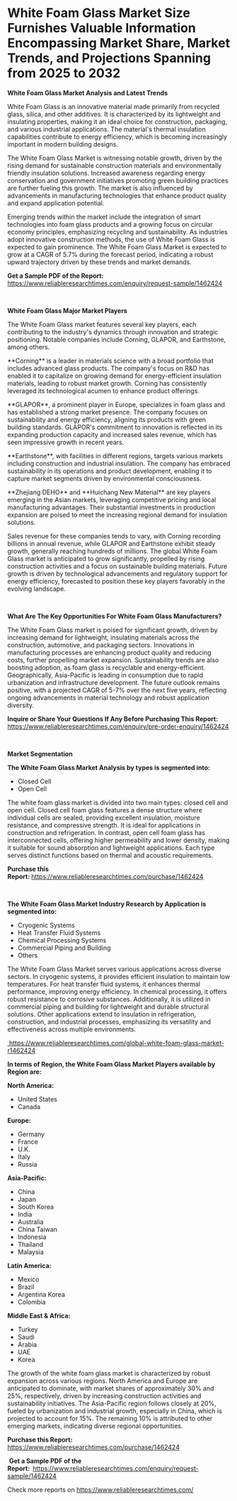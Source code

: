 <p><h1>White Foam Glass Market Size Furnishes Valuable Information Encompassing Market Share, Market Trends, and Projections Spanning from 2025 to 2032</h1></p><p><strong>White Foam Glass Market Analysis and Latest Trends</strong></p>
<p><p>White Foam Glass is an innovative material made primarily from recycled glass, silica, and other additives. It is characterized by its lightweight and insulating properties, making it an ideal choice for construction, packaging, and various industrial applications. The material's thermal insulation capabilities contribute to energy efficiency, which is becoming increasingly important in modern building designs.</p><p>The White Foam Glass Market is witnessing notable growth, driven by the rising demand for sustainable construction materials and environmentally friendly insulation solutions. Increased awareness regarding energy conservation and government initiatives promoting green building practices are further fueling this growth. The market is also influenced by advancements in manufacturing technologies that enhance product quality and expand application potential.</p><p>Emerging trends within the market include the integration of smart technologies into foam glass products and a growing focus on circular economy principles, emphasizing recycling and sustainability. As industries adopt innovative construction methods, the use of White Foam Glass is expected to gain prominence. The White Foam Glass Market is expected to grow at a CAGR of 5.7% during the forecast period, indicating a robust upward trajectory driven by these trends and market demands.</p></p>
<p><strong>Get a Sample PDF of the Report:&nbsp;</strong> <a href="https://www.reliableresearchtimes.com/enquiry/request-sample/1462424?utm_campaign=2627&utm_medium=2&utm_source=Github&utm_content=ia&utm_term=03042025&utm_id=white-foam-glass">https://www.reliableresearchtimes.com/enquiry/request-sample/1462424</a></p>
<p>&nbsp;</p>
<p><strong>White Foam Glass Major Market Players</strong></p>
<p><p>The White Foam Glass market features several key players, each contributing to the industry's dynamics through innovation and strategic positioning. Notable companies include Corning, GLAPOR, and Earthstone, among others. </p><p>**Corning** is a leader in materials science with a broad portfolio that includes advanced glass products. The company's focus on R&D has enabled it to capitalize on growing demand for energy-efficient insulation materials, leading to robust market growth. Corning has consistently leveraged its technological acumen to enhance product offerings.</p><p>**GLAPOR**, a prominent player in Europe, specializes in foam glass and has established a strong market presence. The company focuses on sustainability and energy efficiency, aligning its products with green building standards. GLAPOR's commitment to innovation is reflected in its expanding production capacity and increased sales revenue, which has seen impressive growth in recent years.</p><p>**Earthstone**, with facilities in different regions, targets various markets including construction and industrial insulation. The company has embraced sustainability in its operations and product development, enabling it to capture market segments driven by environmental consciousness.</p><p>**Zhejiang DEHO** and **Huichang New Material** are key players emerging in the Asian markets, leveraging competitive pricing and local manufacturing advantages. Their substantial investments in production expansion are poised to meet the increasing regional demand for insulation solutions.</p><p>Sales revenue for these companies tends to vary, with Corning recording billions in annual revenue, while GLAPOR and Earthstone exhibit steady growth, generally reaching hundreds of millions. The global White Foam Glass market is anticipated to grow significantly, propelled by rising construction activities and a focus on sustainable building materials. Future growth is driven by technological advancements and regulatory support for energy efficiency, forecasted to position these key players favorably in the evolving landscape.</p></p>
<p>&nbsp;</p>
<p><strong>What Are The Key Opportunities For White Foam Glass Manufacturers?</strong></p>
<p><p>The White Foam Glass market is poised for significant growth, driven by increasing demand for lightweight, insulating materials across the construction, automotive, and packaging sectors. Innovations in manufacturing processes are enhancing product quality and reducing costs, further propelling market expansion. Sustainability trends are also boosting adoption, as foam glass is recyclable and energy-efficient. Geographically, Asia-Pacific is leading in consumption due to rapid urbanization and infrastructure development. The future outlook remains positive, with a projected CAGR of 5-7% over the next five years, reflecting ongoing advancements in material technology and robust application diversity.</p></p>
<p><strong>Inquire or Share Your Questions If Any Before Purchasing This Report:</strong> <a href="https://www.reliableresearchtimes.com/enquiry/pre-order-enquiry/1462424?utm_campaign=2627&utm_medium=2&utm_source=Github&utm_content=ia&utm_term=03042025&utm_id=white-foam-glass">https://www.reliableresearchtimes.com/enquiry/pre-order-enquiry/1462424</a></p>
<p>&nbsp;</p>
<p><strong>Market Segmentation</strong></p>
<p><strong>The White Foam Glass Market Analysis by types is segmented into:</strong></p>
<p><ul><li>Closed Cell</li><li>Open Cell</li></ul></p>
<p><p>The white foam glass market is divided into two main types: closed cell and open cell. Closed cell foam glass features a dense structure where individual cells are sealed, providing excellent insulation, moisture resistance, and compressive strength. It is ideal for applications in construction and refrigeration. In contrast, open cell foam glass has interconnected cells, offering higher permeability and lower density, making it suitable for sound absorption and lightweight applications. Each type serves distinct functions based on thermal and acoustic requirements.</p></p>
<p><strong>Purchase this Report:&nbsp;</strong><a href="https://www.reliableresearchtimes.com/purchase/1462424?utm_campaign=2627&utm_medium=2&utm_source=Github&utm_content=ia&utm_term=03042025&utm_id=white-foam-glass">https://www.reliableresearchtimes.com/purchase/1462424</a></p>
<p>&nbsp;</p>
<p><strong>The White Foam Glass Market Industry Research by Application is segmented into:</strong></p>
<p><ul><li>Cryogenic Systems</li><li>Heat Transfer Fluid Systems</li><li>Chemical Processing Systems</li><li>Commercial Piping and Building</li><li>Others</li></ul></p>
<p><p>The White Foam Glass Market serves various applications across diverse sectors. In cryogenic systems, it provides efficient insulation to maintain low temperatures. For heat transfer fluid systems, it enhances thermal performance, improving energy efficiency. In chemical processing, it offers robust resistance to corrosive substances. Additionally, it is utilized in commercial piping and building for lightweight and durable structural solutions. Other applications extend to insulation in refrigeration, construction, and industrial processes, emphasizing its versatility and effectiveness across multiple environments.</p></p>
<p><a href="https://www.reliableresearchtimes.com/global-white-foam-glass-market-r1462424?utm_campaign=2627&utm_medium=2&utm_source=Github&utm_content=ia&utm_term=03042025&utm_id=white-foam-glass">&nbsp;https://www.reliableresearchtimes.com/global-white-foam-glass-market-r1462424</a></p>
<p><strong>In terms of Region, the White Foam Glass Market Players available by Region are:</strong></p>
<p>
    <p> <strong> North America: </strong>
        <ul>
            <li>United States</li>
            <li>Canada</li>
        </ul>
        </p> 
    <p> <strong> Europe: </strong>
        <ul>
            <li>Germany</li>
            <li>France</li>
            <li>U.K.</li>
            <li>Italy</li>
            <li>Russia</li>
        </ul>
        </p> 
    <p> <strong> Asia-Pacific: </strong>
        <ul>
            <li>China</li>
            <li>Japan</li>
            <li>South Korea</li>
            <li>India</li>
            <li>Australia</li>
            <li>China Taiwan</li>
            <li>Indonesia</li>
            <li>Thailand</li>
            <li>Malaysia</li>
        </ul>
        </p> 
    <p> <strong> Latin America: </strong>
        <ul>
            <li>Mexico</li>
            <li>Brazil</li>
            <li>Argentina Korea</li>
            <li>Colombia</li>
        </ul>
        </p> 
    <p> <strong> Middle East & Africa: </strong>
        <ul>
            <li>Turkey</li>
            <li>Saudi</li>
            <li>Arabia</li>
            <li>UAE</li>
            <li>Korea</li>
        </ul>
    </p>
    </p>
<p><p>The growth of the white foam glass market is characterized by robust expansion across various regions. North America and Europe are anticipated to dominate, with market shares of approximately 30% and 25%, respectively, driven by increasing construction activities and sustainability initiatives. The Asia-Pacific region follows closely at 20%, fueled by urbanization and industrial growth, especially in China, which is projected to account for 15%. The remaining 10% is attributed to other emerging markets, indicating diverse regional opportunities.</p></p>
<p><strong>Purchase this Report: </strong><a href="https://www.reliableresearchtimes.com/purchase/1462424?utm_campaign=2627&utm_medium=2&utm_source=Github&utm_content=ia&utm_term=03042025&utm_id=white-foam-glass">https://www.reliableresearchtimes.com/purchase/1462424</a></p>
<p>&nbsp;<strong>Get a Sample PDF of the Report:&nbsp;&nbsp;</strong><a href="https://www.reliableresearchtimes.com/enquiry/request-sample/1462424?utm_campaign=2627&utm_medium=2&utm_source=Github&utm_content=ia&utm_term=03042025&utm_id=white-foam-glass">https://www.reliableresearchtimes.com/enquiry/request-sample/1462424</a></p>
<p><strong></strong></p>
<p>Check more reports on <a href="https://www.reliableresearchtimes.com/?utm_campaign=2627&utm_medium=2&utm_source=Github&utm_content=ia&utm_term=03042025&utm_id=white-foam-glass">https://www.reliableresearchtimes.com/</a></p>